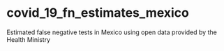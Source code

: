 # covid_19_fn_estimates_mexico
Estimated false negative tests in Mexico using open data provided by the Health Ministry
